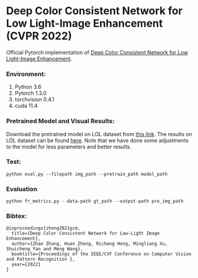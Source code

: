 # Deep Color Consistent Network for Low Light-Image Enhancement (CVPR 2022)

Official Pytorch implementation of [Deep Color Consistent Network for Low Light-Image Enhancement](https://openaccess.thecvf.com/content/CVPR2022/papers/Zhang_Deep_Color_Consistent_Network_for_Low-Light_Image_Enhancement_CVPR_2022_paper.pdf).

### Environment:
1. Python 3.6 
2. Pytorch 1.3.0
3. torchvision 0.4.1
4. cuda 11.4

### Pretrained Model and Visual Results: 
Download the pretrained model on LOL dataset from [this link](https://drive.google.com/u/0/uc?id=134wM6wz0GdC6QXaeyrtQy6tyHpuRZ8Jp&export=download). The results on LOL dataset can be found [here](https://github.com/Ian0926/DCC-Net/tree/main/results). Note that we have done some adjustments to the model for less parameters and better results.

### Test:
`python eval.py --filepath img_path --pretrain_path model_path`

### Evaluation
`python fr_metrics.py --data-path gt_path --output-path pre_img_path`

### Bibtex:
```
@inproceedings{zheng2021gcm,
  title={Deep Color Consistent Network for Low-Light Image Enhancement},
  author={Zhao Zhang, Huan Zheng, Richang Hong, Mingliang Xu, Shuicheng Yan and Meng Wang},
  booktitle={Proceedings of the IEEE/CVF Conference on Computer Vision and Pattern Recognition },
  year={2022}
}
```
